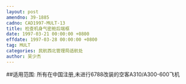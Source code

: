 ```yaml
---
layout: post
amendno: 39-1885
cadno: CAD1997-MULT-13
title: 检查机身气密舱后端框
date: 1997-03-21 00:00:00 +0800
effdate: 1997-03-28 00:00:00 +0800
tag: MULT
categories: 民航西北管理局适航处
author: 吴少杰
---
```


##适用范围:
所有在中国注册,未进行6788改装的空客A310/A300-600飞机

